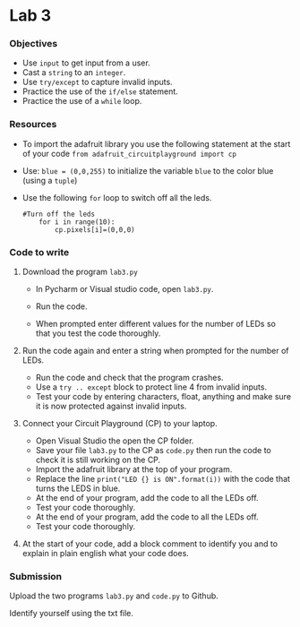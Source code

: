 # Lab 3

### Objectives

- Use `input` to get input from a user.
- Cast a `string` to an `integer`.
- Use `try/except` to capture invalid inputs.
- Practice the use of the `if/else` statement.
- Practice the use of a `while` loop.

### Resources

- To import the adafruit library you use the following statement at the start of your code
  `from adafruit_circuitplayground import cp`
  
- Use:
  `blue = (0,0,255)`
  to initialize the variable `blue` to the color blue (using a `tuple`)
  
- Use the following `for` loop to switch off all the leds.

  ```
  #Turn off the leds
      for i in range(10):
          cp.pixels[i]=(0,0,0)
  ```

  

### Code to write 

1. Download the program `lab3.py`

   - In Pycharm or Visual studio code, open `lab3.py`.

   - Run the code.

   - When prompted enter different values for the number of LEDs so that you test the code thoroughly.

2. Run the code again and enter a string when prompted for the number of LEDs.
   - Run the code and check that the program crashes.
   - Use a `try .. except` block to protect line 4 from invalid inputs.
   - Test your code by entering characters, float, anything and make sure it is now protected against invalid inputs.
3. Connect your Circuit Playground (CP) to your laptop.
   - Open Visual Studio the open the CP folder.
   - Save your file `lab3.py` to the CP as `code.py` then run the code to check it is still working on the CP.
   - Import the adafruit library at the top of your program.
   - Replace the line `print("LED {} is ON".format(i))` with the code that turns the LEDS in blue.
   - At the end of your program, add the code to  all the LEDs off.
   - Test your code thoroughly.
   - At the end of your program, add the code to  all the LEDs off.
   - Test your code thoroughly.
4. At the start of your code, add a block comment to identify you and to explain in plain english what your code does.

### Submission

Upload the two programs `lab3.py` and `code.py` to Github. 

Identify yourself using the txt file.




